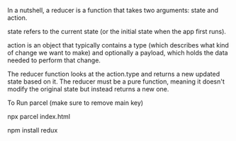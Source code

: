 In a nutshell, a reducer is a function that takes two arguments: state and action.

state refers to the current state (or the initial state when the app first runs).

action is an object that typically contains a type (which describes what kind of change we want to make) and optionally a payload, which holds the data needed to perform that change.

The reducer function looks at the action.type and returns a new updated state based on it. The reducer must be a pure function, meaning it doesn't modify the original state but instead returns a new one.

To Run parcel (make sure to remove main key)

npx parcel index.html

npm install redux
